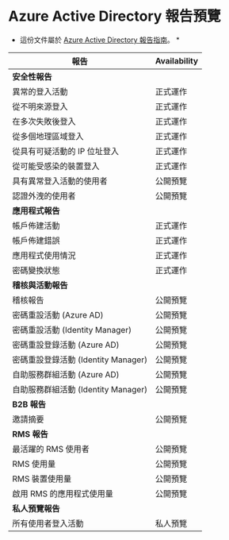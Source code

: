 <properties
   pageTitle="Azure Active Directory 報告預覽 | Microsoft Azure"
   description="公開和私人預覽中的 Azure Active Directory 報告"
   services="active-directory"
   documentationCenter=""
   authors="kenhoff"
   manager="mbaldwin"
   editor=""/>

<tags
   ms.service="active-directory"
   ms.devlang="na"
   ms.topic="article"
   ms.tgt_pltfrm="na"
   ms.workload="identity"
   ms.date="12/07/2015"
   ms.author="kenhoff"/>


# Azure Active Directory 報告預覽

* 這份文件屬於 [Azure Active Directory 報告指南](active-directory-reporting-guide.md)。 *

 報告| Availability
------------------------------------------------------- | --------------------
 **安全性報告**|
 異常的登入活動| 正式運作
 從不明來源登入| 正式運作
 在多次失敗後登入| 正式運作
 從多個地理區域登入| 正式運作
 從具有可疑活動的 IP 位址登入| 正式運作
 從可能受感染的裝置登入| 正式運作
 具有異常登入活動的使用者| 公開預覽
 認證外洩的使用者| 公開預覽
 **應用程式報告**|
 帳戶佈建活動| 正式運作
 帳戶佈建錯誤| 正式運作
 應用程式使用情況| 正式運作
 密碼變換狀態| 正式運作
 **稽核與活動報告**|
 稽核報告| 公開預覽
 密碼重設活動 (Azure AD)| 公開預覽
 密碼重設活動 (Identity Manager)| 公開預覽
 密碼重設登錄活動 (Azure AD)| 公開預覽
 密碼重設登錄活動 (Identity Manager)| 公開預覽
 自助服務群組活動 (Azure AD)| 公開預覽
 自助服務群組活動 (Identity Manager)| 公開預覽
 **B2B 報告**|
 邀請摘要| 公開預覽
 **RMS 報告**|
 最活躍的 RMS 使用者| 公開預覽
 RMS 使用量| 公開預覽
 RMS 裝置使用量| 公開預覽
 啟用 RMS 的應用程式使用量| 公開預覽
 **私人預覽報告**|
 所有使用者登入活動| 私人預覽





